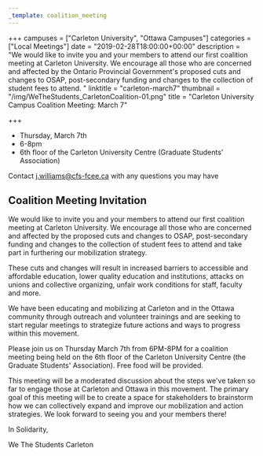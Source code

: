 ```yaml
---
_template: coalition_meeting
---
```





+++
campuses = ["Carleton University", "Ottawa Campuses"]
categories = ["Local Meetings"]
date = "2019-02-28T18:00:00+00:00"
description = "We would like to invite you and your members to attend our first coalition meeting at Carleton University. We encourage all those who are concerned and affected by the Ontario Provincial Government's proposed cuts and changes to OSAP, post-secondary funding and changes to the collection of student fees to attend. "
linktitle = "carleton-march7"
thumbnail = "/img/WeTheStudents_CarletonCoalition-01.png"
title = "Carleton University Campus Coalition Meeting: March 7"

+++
* Thursday, March 7th
* 6-8pm
* 6th floor of the Carleton University Centre (Graduate Students' Association)

Contact j.williams@cfs-fcee.ca with any questions you may have

## Coalition Meeting Invitation

We would like to invite you and your members to attend our first coalition meeting at Carleton University. We encourage all those who are concerned and affected by the proposed cuts and changes to OSAP, post-secondary funding and changes to the collection of student fees to attend and take part in furthering our mobilization strategy.

These cuts and changes will result in increased barriers to accessible and affordable education, lower quality education and institutions, attacks on unions and collective organizing, unfair work conditions for staff, faculty and more.

We have been educating and mobilizing at Carleton and in the Ottawa community through outreach and volunteer trainings and are seeking to start regular meetings to strategize future actions and ways to progress within this movement.

Please join us on Thursday March 7th from 6PM-8PM for a coalition meeting being held on the 6th floor of the Carleton University Centre (the Graduate Students' Association). Free food will be provided.

This meeting will be a moderated discussion about the steps we've taken so far to engage those at Carleton and Ottawa in this movement. The primary goal of this meeting will be to create a space for stakeholders to brainstorm how we can collectively expand and improve our mobilization and action strategies. We look forward to seeing you and your members there!

In Solidarity,

We The Students Carleton
